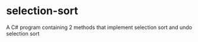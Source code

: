 # selection-sort
A C# program containing 2 methods that implement selection sort and undo selection sort 
